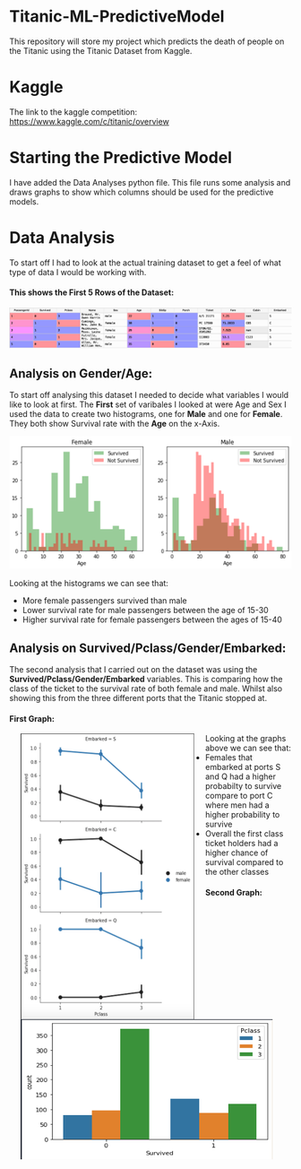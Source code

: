 # Titanic-ML-PredictiveModel
This repository will store my project which predicts the death of people on the Titanic using the Titanic Dataset from Kaggle.

# Kaggle
The link to the kaggle competition: https://www.kaggle.com/c/titanic/overview

# Starting the Predictive Model
I have added the Data Analyses python file. This file runs some analysis and draws graphs to show which columns should be used for the predictive models.


# Data Analysis
To start off I had to look at the actual training dataset to get a feel of what type of data I would be working with.

#### This shows the First 5 Rows of the Dataset:

![alt-text](img/Train_Head.png)




## Analysis on Gender/Age:

To start off analysing this dataset I needed to decide what variables I would like to look at first. 
The __First__ set of varibales I looked at were Age and Sex
I used the data to create two histograms, one for **Male** and one for **Female**.
They both show Survival rate with the **Age** on the x-Axis.

![Histogram](img/Histogram.png )

Looking at the histograms we can see that:
 * More female passengers survived than male
 * Lower survival rate for male passengers between the age of 15-30 
 * Higher survival rate for female passengers between the ages of 15-40


## Analysis on Survived/Pclass/Gender/Embarked:

The second analysis that I carried out on the dataset was using the **Survived/Pclass/Gender/Embarked** variables. This is comparing how the class of the ticket to the survival rate of both female and male. Whilst also showing this from the three different ports that the Titanic stopped at. 

#### First Graph:
<div class="content">
 <div class="row">
  <div class="col-md-6" img> 
   <img align='left' src="img/Pclass.png" width="310" height="510" hspace="20"/>   
  <div>
  <div class="col-md-6" text>
   <p>
    <ul> Looking at the graphs above we can see that:
     <li> Females that embarked at ports S and Q had a higher probabilty to survive compare to port C where men had a higher probability to survive
     <li> Overall the first class ticket holders had a higher chance of survival compared to the other classes 
   </ul>
   </p>
  </div>
 </div>
</div>

#### Second Graph:

<img align='left' src="img/Survived.png" width="450" height="250" hspace="20"/>
 
